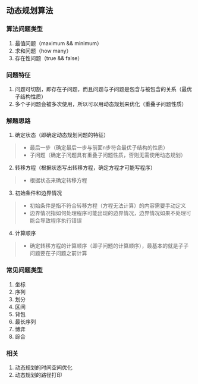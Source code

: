 ## 动态规划算法

### 算法问题类型
1. 最值问题（maximum && minimum）
2. 求和问题（how many）
3. 存在性问题（true && false）

### 问题特征
1. 问题可切割，即存在子问题，而且问题与子问题是包含与被包含的关系（最优子结构性质）
2. 多个子问题会被多次使用，所以可以用动态规划来优化（重叠子问题性质）

### 解题思路
1. 确定状态（即确定动态规划问题的特征）
  > - 最后一步（确定最后一步与前面n步符合最优子结构的性质）
  > - 子问题（确定子问题具有重叠子问题性质，否则无需使用动态规划）
2. 转移方程（根据状态写出转移方程，确定方程才可能写程序）
  > - 根据状态来确定转移方程
3. 初始条件和边界情况
  > - 初始条件是指不符合转移方程（方程无法计算）的内容需要手动定义
  > - 边界情况指如何处理程序可能出现的边界情况，边界情况如果不处理可能会导致程序执行错误
4. 计算顺序
  > - 确定转移方程的计算顺序（即子问题的计算顺序），最基本的就是子子问题要在子问题之前计算

### 常见问题类型
1. 坐标
2. 序列
3. 划分
4. 区间
5. 背包
6. 最长序列
7. 博弈
8. 综合

### 相关
1. 动态规划的时间空间优化
2. 动态规划的路径打印

